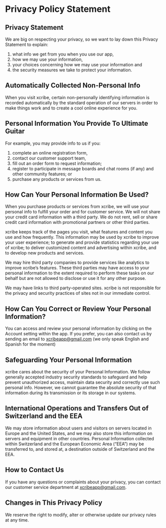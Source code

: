 # Privacy Policy Statement

## Privacy Statement

We are big on respecting your privacy, so we want to lay down this Privacy Statement to explain:

1. what info we get from you when you use our app,
2. how we may use your information,
3. your choices concerning how we may use your information and
4. the security measures we take to protect your information.

## Automatically Collected Non-Personal Info

When you visit xcribe, certain non-personally identifying information is recorded automatically by the standard operation of our servers in order to make things work and to create a cool online experience for you.

## Personal Information You Provide To Ultimate Guitar

For example, you may provide info to us if you:

1. complete an online registration form,
2. contact our customer support team,
3. fill out an order form to request information;
4. register to participate in message boards and chat rooms (if any) and other community features; or
5. purchase any products or services from us.

## How Can Your Personal Information Be Used?

When you purchase products or services from xcribe, we will use your personal info to fulfill your order and for customer service. We will not share your credit card information with a third party. We do not rent, sell or share credit card information with promotional partners or other third parties.

xcribe keeps track of the pages you visit, what features and content you use and how frequently. This information may be used by xcribe to improve your user experience; to generate and provide statistics regarding your use of xcribe; to deliver customized content and advertising within xcribe, and to develop new products and services.

We may hire third party companies to provide services like analytics to improve xcribe’s features. These third parties may have access to your personal information to the extent required to perform these tasks on our behalf but are not allowed to disclose or use it for any other purpose.

We may have links to third party-operated sites. xcribe is not responsible for the privacy and security practices of sites not in our immediate control.

## How Can You Correct or Review Your Personal Information?

You can access and review your personal information by clicking on the Account setting within the app. If you prefer, you can also contact us by sending an email to xcribeapp@gmail.com (we only speak English and Spanish for the moment)

## Safeguarding Your Personal Information

xcribe cares about the security of your Personal Information. We follow generally accepted industry security standards to safeguard and help prevent unauthorized access, maintain data security and correctly use such personal info. However, we cannot guarantee the absolute security of that information during its transmission or its storage in our systems.

## International Operations and Transfers Out of Switzerland and the EEA

We may store information about users and visitors on servers located in Europe and the United States, and we may also store this information on servers and equipment in other countries. Personal Information collected within Switzerland and the European Economic Area (“EEA”) may be transferred to, and stored at, a destination outside of Switzerland and the EEA.

## How to Contact Us

If you have any questions or complaints about your privacy, you can contact our customer service department at xcribeapp@gmail.com.

## Changes in This Privacy Policy

We reserve the right to modify, alter or otherwise update our privacy rules at any time.

